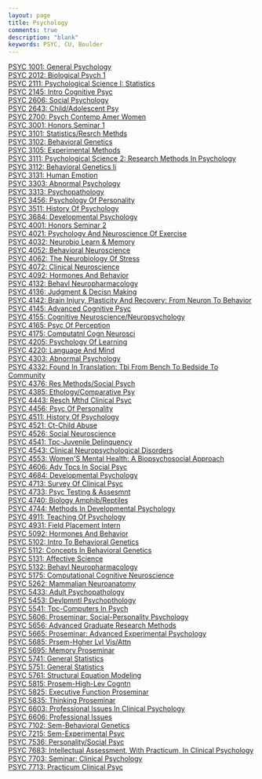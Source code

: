 ```yaml
---
layout: page
title: Psychology
comments: true
description: "blank"
keywords: PSYC, CU, Boulder
---
```

<body>
<div><a href="../../courses/PSYC-1001">PSYC 1001: General Psychology</a></div>
<div><a href="../../courses/PSYC-2012">PSYC 2012: Biological Psych 1</a></div>
<div><a href="../../courses/PSYC-2111">PSYC 2111: Psychological Science I:  Statistics</a></div>
<div><a href="../../courses/PSYC-2145">PSYC 2145: Intro Cognitive Psyc</a></div>
<div><a href="../../courses/PSYC-2606">PSYC 2606: Social Psychology</a></div>
<div><a href="../../courses/PSYC-2643">PSYC 2643: Child/Adolescent Psy</a></div>
<div><a href="../../courses/PSYC-2700">PSYC 2700: Psych Contemp Amer Women</a></div>
<div><a href="../../courses/PSYC-3001">PSYC 3001: Honors Seminar 1</a></div>
<div><a href="../../courses/PSYC-3101">PSYC 3101: Statistics/Resrch Methds</a></div>
<div><a href="../../courses/PSYC-3102">PSYC 3102: Behavioral Genetics</a></div>
<div><a href="../../courses/PSYC-3105">PSYC 3105: Experimental Methods</a></div>
<div><a href="../../courses/PSYC-3111">PSYC 3111: Psychological Science 2: Research Methods In Psychology</a></div>
<div><a href="../../courses/PSYC-3112">PSYC 3112: Behavioral Genetics Ii</a></div>
<div><a href="../../courses/PSYC-3131">PSYC 3131: Human Emotion</a></div>
<div><a href="../../courses/PSYC-3303">PSYC 3303: Abnormal Psychology</a></div>
<div><a href="../../courses/PSYC-3313">PSYC 3313: Psychopathology</a></div>
<div><a href="../../courses/PSYC-3456">PSYC 3456: Psychology Of Personality</a></div>
<div><a href="../../courses/PSYC-3511">PSYC 3511: History Of Psychology</a></div>
<div><a href="../../courses/PSYC-3684">PSYC 3684: Developmental Psychology</a></div>
<div><a href="../../courses/PSYC-4001">PSYC 4001: Honors Seminar 2</a></div>
<div><a href="../../courses/PSYC-4021">PSYC 4021: Psychology And Neuroscience Of Exercise</a></div>
<div><a href="../../courses/PSYC-4032">PSYC 4032: Neurobio Learn & Memory</a></div>
<div><a href="../../courses/PSYC-4052">PSYC 4052: Behavioral Neuroscience</a></div>
<div><a href="../../courses/PSYC-4062">PSYC 4062: The Neurobiology Of Stress</a></div>
<div><a href="../../courses/PSYC-4072">PSYC 4072: Clinical Neuroscience</a></div>
<div><a href="../../courses/PSYC-4092">PSYC 4092: Hormones And Behavior</a></div>
<div><a href="../../courses/PSYC-4132">PSYC 4132: Behavl Neuropharmacology</a></div>
<div><a href="../../courses/PSYC-4136">PSYC 4136: Judgment & Decisn Making</a></div>
<div><a href="../../courses/PSYC-4142">PSYC 4142: Brain Injury, Plasticity And Recovery: From Neuron To Behavior</a></div>
<div><a href="../../courses/PSYC-4145">PSYC 4145: Advanced Cognitive Psyc</a></div>
<div><a href="../../courses/PSYC-4155">PSYC 4155: Cognitive Neuroscience/Neuropsychology</a></div>
<div><a href="../../courses/PSYC-4165">PSYC 4165: Psyc Of Perception</a></div>
<div><a href="../../courses/PSYC-4175">PSYC 4175: Computatnl Cogn Neurosci</a></div>
<div><a href="../../courses/PSYC-4205">PSYC 4205: Psychology Of Learning</a></div>
<div><a href="../../courses/PSYC-4220">PSYC 4220: Language And Mind</a></div>
<div><a href="../../courses/PSYC-4303">PSYC 4303: Abnormal Psychology</a></div>
<div><a href="../../courses/PSYC-4332">PSYC 4332: Found In Translation: Tbi From Bench To Bedside To Community</a></div>
<div><a href="../../courses/PSYC-4376">PSYC 4376: Res Methods/Social Psych</a></div>
<div><a href="../../courses/PSYC-4385">PSYC 4385: Ethology/Comparative Psy</a></div>
<div><a href="../../courses/PSYC-4443">PSYC 4443: Resch Mthd Clinical Psyc</a></div>
<div><a href="../../courses/PSYC-4456">PSYC 4456: Psyc Of Personality</a></div>
<div><a href="../../courses/PSYC-4511">PSYC 4511: History Of Psychology</a></div>
<div><a href="../../courses/PSYC-4521">PSYC 4521: Ct-Child Abuse</a></div>
<div><a href="../../courses/PSYC-4526">PSYC 4526: Social Neuroscience</a></div>
<div><a href="../../courses/PSYC-4541">PSYC 4541: Tpc-Juvenile Delinquency</a></div>
<div><a href="../../courses/PSYC-4543">PSYC 4543: Clinical Neuropsychological Disorders</a></div>
<div><a href="../../courses/PSYC-4553">PSYC 4553: Women'S Mental Health:  A Biopsychosocial Approach</a></div>
<div><a href="../../courses/PSYC-4606">PSYC 4606: Adv Tpcs In Social Psyc</a></div>
<div><a href="../../courses/PSYC-4684">PSYC 4684: Developmental Psychology</a></div>
<div><a href="../../courses/PSYC-4713">PSYC 4713: Survey Of Clinical Psyc</a></div>
<div><a href="../../courses/PSYC-4733">PSYC 4733: Psyc Testing & Assesmnt</a></div>
<div><a href="../../courses/PSYC-4740">PSYC 4740: Biology Amphib/Reptiles</a></div>
<div><a href="../../courses/PSYC-4744">PSYC 4744: Methods In Developmental Psychology</a></div>
<div><a href="../../courses/PSYC-4911">PSYC 4911: Teaching Of Psychology</a></div>
<div><a href="../../courses/PSYC-4931">PSYC 4931: Field Placement Intern</a></div>
<div><a href="../../courses/PSYC-5092">PSYC 5092: Hormones And Behavior</a></div>
<div><a href="../../courses/PSYC-5102">PSYC 5102: Intro To Behavioral Genetics</a></div>
<div><a href="../../courses/PSYC-5112">PSYC 5112: Concepts In Behavioral Genetics</a></div>
<div><a href="../../courses/PSYC-5131">PSYC 5131: Affective Science</a></div>
<div><a href="../../courses/PSYC-5132">PSYC 5132: Behavl Neuropharmacology</a></div>
<div><a href="../../courses/PSYC-5175">PSYC 5175: Computational Cognitive Neuroscience</a></div>
<div><a href="../../courses/PSYC-5262">PSYC 5262: Mammalian Neuroanatomy</a></div>
<div><a href="../../courses/PSYC-5433">PSYC 5433: Adult Psychopathology</a></div>
<div><a href="../../courses/PSYC-5453">PSYC 5453: Devlpmntl Psychopthology</a></div>
<div><a href="../../courses/PSYC-5541">PSYC 5541: Tpc-Computers In Psych</a></div>
<div><a href="../../courses/PSYC-5606">PSYC 5606: Proseminar: Social-Personality Psychology</a></div>
<div><a href="../../courses/PSYC-5656">PSYC 5656: Advanced Graduate Research Methods</a></div>
<div><a href="../../courses/PSYC-5665">PSYC 5665: Proseminar: Advanced Experimental Psychology</a></div>
<div><a href="../../courses/PSYC-5685">PSYC 5685: Prsem-Hgher Lvl Vis/Attn</a></div>
<div><a href="../../courses/PSYC-5695">PSYC 5695: Memory Proseminar</a></div>
<div><a href="../../courses/PSYC-5741">PSYC 5741: General Statistics</a></div>
<div><a href="../../courses/PSYC-5751">PSYC 5751: General Statistics</a></div>
<div><a href="../../courses/PSYC-5761">PSYC 5761: Structural Equation Modeling</a></div>
<div><a href="../../courses/PSYC-5815">PSYC 5815: Prosem-High-Lev Cogntn</a></div>
<div><a href="../../courses/PSYC-5825">PSYC 5825: Executive Function Proseminar</a></div>
<div><a href="../../courses/PSYC-5835">PSYC 5835: Thinking Proseminar</a></div>
<div><a href="../../courses/PSYC-6603">PSYC 6603: Professional Issues In Clinical Psychology</a></div>
<div><a href="../../courses/PSYC-6606">PSYC 6606: Professional Issues</a></div>
<div><a href="../../courses/PSYC-7102">PSYC 7102: Sem-Behavioral Genetics</a></div>
<div><a href="../../courses/PSYC-7215">PSYC 7215: Sem-Experimental Psyc</a></div>
<div><a href="../../courses/PSYC-7536">PSYC 7536: Personality/Social Psyc</a></div>
<div><a href="../../courses/PSYC-7683">PSYC 7683: Intellectual Assessment, With Practicum, In Clinical Psychology</a></div>
<div><a href="../../courses/PSYC-7703">PSYC 7703: Seminar: Clinical Psychology</a></div>
<div><a href="../../courses/PSYC-7713">PSYC 7713: Practicum Clinical Psyc</a></div>
</body>